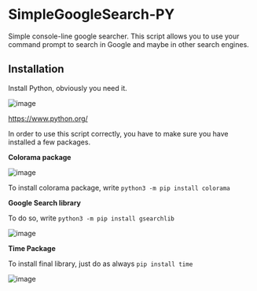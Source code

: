 # SimpleGoogleSearch-PY
Simple console-line google searcher. This script allows you to use your command prompt to search in Google and maybe in other search engines.

## Installation

Install Python, obviously you need it.

  ![image](https://user-images.githubusercontent.com/113610915/200635192-96f0c8dc-f4d1-4b3a-9e7c-9c8b324c22ae.png)


https://www.python.org/


In order to use this script correctly, you have to make sure you have installed a few packages.

**Colorama package**

![image](https://user-images.githubusercontent.com/113610915/200634023-3035351f-fbd8-4ccb-9e42-9f000df1b18f.png)

To install colorama package, write `python3 -m pip install colorama`


**Google Search library**

To do so, write `python3 -m pip install gsearchlib`


  ![image](https://user-images.githubusercontent.com/113610915/200635775-a02d7be4-dd82-4cb5-a2a0-7945a22d745e.png)
  
 **Time Package**
 
 To install final library, just do as always `pip install time`
 
 ![image](https://user-images.githubusercontent.com/113610915/200878705-e0ecd399-49c9-4471-a9ef-cd22997448f0.png)
